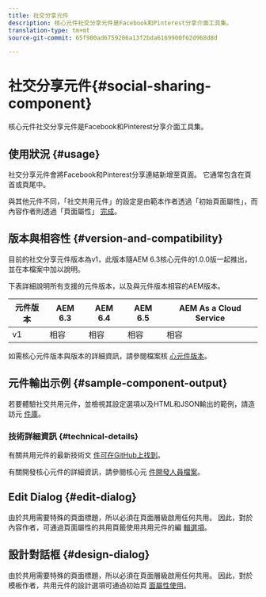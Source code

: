 ```yaml
---
title: 社交分享元件
description: 核心元件社交分享元件是Facebook和Pinterest分享介面工具集。
translation-type: tm+mt
source-git-commit: 65f900ad6759206a13f2bda6169900f62d968d8d

---
```



# 社交分享元件{#social-sharing-component}

核心元件社交分享元件是Facebook和Pinterest分享介面工具集。

## 使用狀況 {#usage}

社交分享元件會將Facebook和Pinterest分享連結新增至頁面。 它通常包含在頁首或頁尾中。

與其他元件不同，「社交共用元件」的設定是由範本作者透過「初始頁面屬性」，而內容作者則透過「頁面屬性」 [完成](https://docs.adobe.com/content/help/en/experience-manager-cloud-service/sites/authoring/features/templates.html)[](https://docs.adobe.com/content/help/en/experience-manager-cloud-service/sites/authoring/fundamentals/page-properties.html)。

## 版本與相容性 {#version-and-compatibility}

目前的社交分享元件版本為v1，此版本隨AEM 6.3核心元件的1.0.0版一起推出，並在本檔案中加以說明。

下表詳細說明所有支援的元件版本，以及與元件版本相容的AEM版本。

| 元件版本 | AEM 6.3 | AEM 6.4 | AEM 6.5 | AEM As a Cloud Service |
|--- |--- |--- |--- |---|
| v1 | 相容 | 相容 | 相容 | 相容 |

如需核心元件版本與版本的詳細資訊，請參閱檔案核 [心元件版本](versions.md)。

## 元件輸出示例 {#sample-component-output}

若要體驗社交共用元件，並檢視其設定選項以及HTML和JSON輸出的範例，請造訪元 [件庫](https://adobe.com/go/aem_cmp_library_sharing)。

### 技術詳細資訊 {#technical-details}

有關共用元件的最新技術文 [件可在GitHub上找到](https://adobe.com/go/aem_cmp_tech_sharing_v1)。

有關開發核心元件的詳細資訊，請參閱核心元 [件開發人員檔案](developing.md)。

## Edit Dialog {#edit-dialog}

由於共用需要特殊的頁面標題，所以必須在頁面層級啟用任何共用。 因此，對於內容作者，可通過頁面屬性的共用頁籤使用共用元件的編 [輯選項](https://docs.adobe.com/content/help/en/experience-manager-cloud-service/sites/authoring/fundamentals/page-properties.html)。

## 設計對話框 {#design-dialog}

由於共用需要特殊的頁面標題，所以必須在頁面層級啟用任何共用。 因此，對於模板作者，共用元件的設計選項可通過初始頁 [面屬性使用](https://docs.adobe.com/content/help/en/experience-manager-cloud-service/sites/authoring/features/templates.html)。
